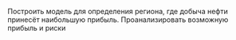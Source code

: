 Построить модель для определения региона, где добыча нефти принесёт наибольшую прибыль.
Проанализировать возможную прибыль и риски